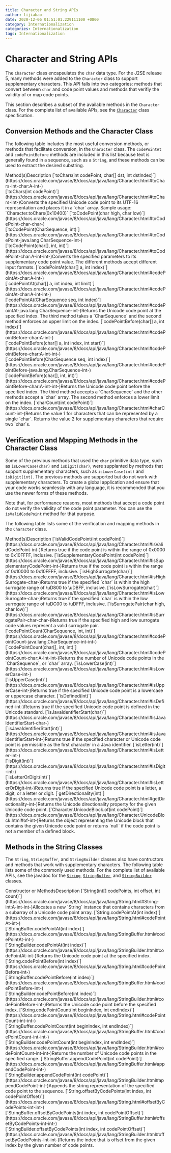 ```yaml
---
title: Character and String APIs
author: lijiabao
date: 2020-12-06 01:51:01.229111100 +0800
category: Internationalization
categories: Internationalization
tags: Internationalization
---
```


# Character and String APIs

The `Character` class encapsulates the `char` data type. For the J2SE release 5, many methods were added to the `Character` class to support supplementary characters. This API falls into two categories: methods that convert between `char` and code point values and methods that verifiy the validity of or map code points.

This section describes a subset of the available methods in the `Character` class. For the complete list of available APIs, see the 
[`Character`](https://docs.oracle.com/javase/8/docs/api/java/lang/Character.html) class specification.

## Conversion Methods and the Character Class

The following table includes the most useful conversion methods, or methods that facilitate conversion, in the `Character` class. The `codePointAt` and `codePointBefore` methods are included in this list because text is generally found in a sequence, such as a `String`, and these methods can be used to extract the desired substring.
<th id="h1">Method(s)</th><th id="h2">Description</th>
<td headers="h1">[`toChars(int codePoint, char[] dst, int dstIndex)`](https://docs.oracle.com/javase/8/docs/api/java/lang/Character.html#toChars-int-char:A-int-)<br />[`toChars(int codePoint)`](https://docs.oracle.com/javase/8/docs/api/java/lang/Character.html#toChars-int-)</td><td headers="h2">Converts the specified Unicode code point to its UTF-16 representation and places it in a `char` array. Sample usage: `Character.toChars(0x10400)`</td>
<td headers="h1">[`toCodePoint(char high, char low)`](https://docs.oracle.com/javase/8/docs/api/java/lang/Character.html#toCodePoint-char-char-)<br />[`toCodePoint(CharSequence, int)`](https://docs.oracle.com/javase/8/docs/api/java/lang/Character.html#toCodePoint-java.lang.CharSequence-int-)<br />[`toCodePoint(char[], int, int)`](https://docs.oracle.com/javase/8/docs/api/java/lang/Character.html#toCodePoint-char:A-int-int-)</td><td headers="h2">Converts the specified parameters to its supplementary code point value. The different methods accept different input formats.</td>
<td headers="h1">[`codePointAt(char[] a, int index)`](https://docs.oracle.com/javase/8/docs/api/java/lang/Character.html#codePointAt-char:A-int-)<br />[`codePointAt(char[] a, int index, int limit)`](https://docs.oracle.com/javase/8/docs/api/java/lang/Character.html#codePointAt-char:A-int-int-)<br />[`codePointAt(CharSequence seq, int index)`](https://docs.oracle.com/javase/8/docs/api/java/lang/Character.html#codePointAt-java.lang.CharSequence-int-)</td><td headers="h2">Returns the Unicode code point at the specified index. The third method takes a `CharSequence` and the second method enforces an upper limit on the index.</td>
<td headers="h1">[`codePointBefore(char[] a, int index)`](https://docs.oracle.com/javase/8/docs/api/java/lang/Character.html#codePointBefore-char:A-int-)<br />[`codePointBefore(char[] a, int index, int start)`](https://docs.oracle.com/javase/8/docs/api/java/lang/Character.html#codePointBefore-char:A-int-int-)<br />[`codePointBefore(CharSequence seq, int index)`](https://docs.oracle.com/javase/8/docs/api/java/lang/Character.html#codePointBefore-java.lang.CharSequence-int-)<br />[`codePointBefore(char[], int, int)`](https://docs.oracle.com/javase/8/docs/api/java/lang/Character.html#codePointBefore-char:A-int-int-)</td><td headers="h2">Returns the Unicode code point before the specified index. The third method accepts a `CharSequence` and the other methods accept a `char` array. The second method enforces a lower limit on the index.</td>
<td headers="h1">[`charCount(int codePoint)`](https://docs.oracle.com/javase/8/docs/api/java/lang/Character.html#charCount-int-)</td><td headers="h2">Returns the value 1 for characters that can be represented by a single `char`. Returns the value 2 for supplementary characters that require two `char`s.</td>

## Verification and Mapping Methods in the Character Class

Some of the previous methods that used the `char` primitive data type, such as `isLowerCase(char)` and `isDigit(char)`, were supplanted by methods that support supplementary characters, such as `isLowerCase(int)` and `isDigit(int)`. The previous methods are supported but do not work with supplementary characters. To create a global application and ensure that your code works seamlessly with any language, it is recommended that you use the newer forms of these methods.

Note that, for performance reasons, most methods that accept a code point do not verify the validity of the code point parameter. You can use the `isValidCodePoint` method for that purpose.

The following table lists some of the verification and mapping methods in the `Character` class.
<th id="h101">Method(s)</th><th id="h102">Description</th>
<td headers="h101">[`isValidCodePoint(int codePoint)`](https://docs.oracle.com/javase/8/docs/api/java/lang/Character.html#isValidCodePoint-int-)</td><td headers="h102">Returns true if the code point is within the range of 0x0000 to 0x10FFFF, inclusive.</td>
<td headers="h101">[`isSupplementaryCodePoint(int codePoint)`](https://docs.oracle.com/javase/8/docs/api/java/lang/Character.html#isSupplementaryCodePoint-int-)</td><td headers="h102">Returns true if the code point is within the range of 0x10000 to 0x10FFFF, inclusive.</td>
<td headers="h101">[`isHighSurrogate(char)`](https://docs.oracle.com/javase/8/docs/api/java/lang/Character.html#isHighSurrogate-char-)</td><td headers="h102">Returns true if the specified `char` is within the high surrogate range of \uD800 to \uDBFF, inclusive.</td>
<td headers="h101">[`isLowSurrogate(char)`](https://docs.oracle.com/javase/8/docs/api/java/lang/Character.html#isLowSurrogate-char-)</td><td headers="h102">Returns true if the specified `char` is within the low surrogate range of \uDC00 to \uDFFF, inclusive.</td>
<td headers="h101">[`isSurrogatePair(char high, char low)`](https://docs.oracle.com/javase/8/docs/api/java/lang/Character.html#isSurrogatePair-char-char-)</td><td headers="h102">Returns true if the specified high and low surrogate code values represent a valid surrogate pair.</td>
<td headers="h101">[`codePointCount(CharSequence, int, int)`](https://docs.oracle.com/javase/8/docs/api/java/lang/Character.html#codePointCount-java.lang.CharSequence-int-int-)<br />[`codePointCount(char[], int, int)`](https://docs.oracle.com/javase/8/docs/api/java/lang/Character.html#codePointCount-char:A-int-int-)</td><td headers="h102">Returns the number of Unicode code points in the `CharSequence`, or `char` array.</td>
<td headers="h101">[`isLowerCase(int)`](https://docs.oracle.com/javase/8/docs/api/java/lang/Character.html#isLowerCase-int-)<br />[`isUpperCase(int)`](https://docs.oracle.com/javase/8/docs/api/java/lang/Character.html#isUpperCase-int-)</td><td headers="h102">Returns true if the specified Unicode code point is a lowercase or uppercase character.</td>
<td headers="h101">[`isDefined(int)`](https://docs.oracle.com/javase/8/docs/api/java/lang/Character.html#isDefined-int-)</td><td headers="h102">Returns true if the specified Unicode code point is defined in the Unicode standard.</td>
<td headers="h101">[`isJavaIdentifierStart(char)`](https://docs.oracle.com/javase/8/docs/api/java/lang/Character.html#isJavaIdentifierStart-char-)<br />[`isJavaIdentifierStart(int)`](https://docs.oracle.com/javase/8/docs/api/java/lang/Character.html#isJavaIdentifierStart-int-)</td><td headers="h102">Returns true if the specified character or Unicode code point is permissible as the first character in a Java identifier.</td>
<td headers="h101">[`isLetter(int)`](https://docs.oracle.com/javase/8/docs/api/java/lang/Character.html#isLetter-int-)<br />[`isDigit(int)`](https://docs.oracle.com/javase/8/docs/api/java/lang/Character.html#isDigit-int-)<br />[`isLetterOrDigit(int)`](https://docs.oracle.com/javase/8/docs/api/java/lang/Character.html#isLetterOrDigit-int-)</td><td headers="h102">Returns true if the specified Unicode code point is a letter, a digit, or a letter or digit.</td>
<td headers="h101">[`getDirectionality(int)`](https://docs.oracle.com/javase/8/docs/api/java/lang/Character.html#getDirectionality-int-)</td><td headers="h102">Returns the Unicode directionality property for the given Unicode code point.</td>
<td headers="h101">[`Character.UnicodeBlock.of(int codePoint)`](https://docs.oracle.com/javase/8/docs/api/java/lang/Character.UnicodeBlock.html#of-int-)</td><td headers="h102">Returns the object representing the Unicode block that contains the given Unicode code point or returns `null` if the code point is not a member of a defined block.</td>

## Methods in the String Classes

The `String`, `StringBuffer`, and `StringBuilder` classes also have contructors and methods that work with supplementary characters. The following table lists some of the commonly used methods. For the complete list of available APIs, see the javadoc for the 
[`String`](https://docs.oracle.com/javase/8/docs/api/java/lang/String.html), 
[`StringBuffer`](https://docs.oracle.com/javase/8/docs/api/java/lang/StringBuffer.html), and 
[`StringBuilder`](https://docs.oracle.com/javase/8/docs/api/java/lang/StringBuilder.html) classes.
<th id="h201">Constructor or Methods</th><th id="h202">Description</th>
<td headers="h201">[`String(int[] codePoints, int offset, int count)`](https://docs.oracle.com/javase/8/docs/api/java/lang/String.html#String-int:A-int-int-)</td><td headers="h202">Allocates a new `String` instance that contains characters from a subarray of a Unicode code point array.</td>
<td headers="h201">[`String.codePointAt(int index)`](https://docs.oracle.com/javase/8/docs/api/java/lang/String.html#codePointAt-int-)<br />[`StringBuffer.codePointAt(int index)`](https://docs.oracle.com/javase/8/docs/api/java/lang/StringBuffer.html#codePointAt-int-)<br />[`StringBuilder.codePointAt(int index)`](https://docs.oracle.com/javase/8/docs/api/java/lang/StringBuilder.html#codePointAt-int-)</td><td headers="h202">Returns the Unicode code point at the specified index.</td>
<td headers="h201">[`String.codePointBefore(int index)`](https://docs.oracle.com/javase/8/docs/api/java/lang/String.html#codePointBefore-int-)<br />[`StringBuffer.codePointBefore(int index)`](https://docs.oracle.com/javase/8/docs/api/java/lang/StringBuffer.html#codePointBefore-int-)<br />[`StringBuilder.codePointBefore(int index)`](https://docs.oracle.com/javase/8/docs/api/java/lang/StringBuilder.html#codePointBefore-int-)</td><td headers="h202">Returns the Unicode code point before the specified index.</td>
<td headers="h201">[`String.codePointCount(int beginIndex, int endIndex)`](https://docs.oracle.com/javase/8/docs/api/java/lang/String.html#codePointCount-int-int-)<br />[`StringBuffer.codePointCount(int beginIndex, int endIndex)`](https://docs.oracle.com/javase/8/docs/api/java/lang/StringBuffer.html#codePointCount-int-int-)<br />[`StringBuilder.codePointCount(int beginIndex, int endIndex)`](https://docs.oracle.com/javase/8/docs/api/java/lang/StringBuilder.html#codePointCount-int-int-)</td><td headers="h202">Returns the number of Unicode code points in the specified range.</td>
<td headers="h201">[`StringBuffer.appendCodePoint(int codePoint)`](https://docs.oracle.com/javase/8/docs/api/java/lang/StringBuffer.html#appendCodePoint-int-)<br />[`StringBuilder.appendCodePoint(int codePoint)`](https://docs.oracle.com/javase/8/docs/api/java/lang/StringBuilder.html#appendCodePoint-int-)</td><td headers="h202">Appends the string representation of the specified code point to the sequence.</td>
<td headers="h201">[`String.offsetByCodePoints(int index, int codePointOffset)`](https://docs.oracle.com/javase/8/docs/api/java/lang/String.html#offsetByCodePoints-int-int-)<br />[`StringBuffer.offsetByCodePoints(int index, int codePointOffset)`](https://docs.oracle.com/javase/8/docs/api/java/lang/StringBuffer.html#offsetByCodePoints-int-int-)<br />[`StringBuilder.offsetByCodePoints(int index, int codePointOffset)`](https://docs.oracle.com/javase/8/docs/api/java/lang/StringBuilder.html#offsetByCodePoints-int-int-)</td><td headers="h202">Returns the index that is offset from the given index by the given number of code points.</td>
